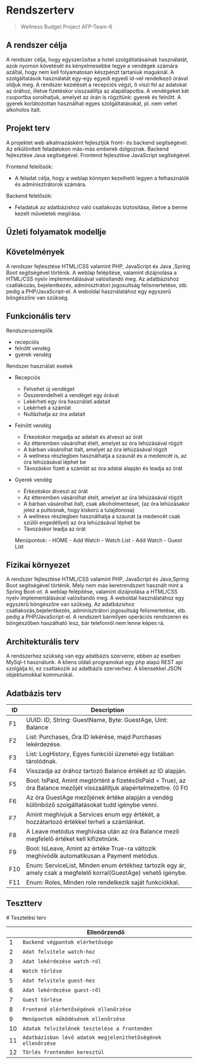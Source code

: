﻿# Rendszerterv
>Wellness Budget Project
>AFP-Team-6

## A rendszer célja

A rendszer célja, hogy egyszerűsítse a hotel szolgáltatásainak használatát, azok nyomon követését  és kényelmesebbé tegye a vendégek számára azáltal, hogy nem kell folyamatosan készpénzt tartaniuk maguknál.
A szolgáltatások használatát egy-egy egyedi egyedi id-vel rendelkező órával oldjuk meg.
A rendszer kezelését a recepciós végzi, ő viszi fel az adatokat az órához, illetve fizetéskor visszaállítja az alapállapotba.
A vendégeket két csoportba sorolhatjuk, amelyet az órán is rögzítünk: gyerek és felnőtt.
A gyerek korlátozottan használhat egyes szolgáltatásokat, pl. nem vehet alkoholos italt.

## Projekt terv

A projektet web alkalmazásként  fejlesztjük front- és backend segítségével. Az elkülönített feladatokon más-más emberek dolgoznak.
Backend fejlesztése Java segítségével.
Frontend fejlesztése JavaScript segítségével.

Frontend felelősök:
-  A feladat célja, hogy a weblap könnyen kezelhető legyen a felhasználók és adminisztrátorok számára. 

Backend felelősök:
- Feladatuk az adatbázishoz való csatlakozás biztosítása, illetve a benne kezelt műveletek megírása.

## Üzleti folyamatok modellje

## Követelmények

A rendszer fejlesztése HTML/CSS valamint PHP, JavaScript és Java ,Spring Boot segítségével történik.
	A weblap felépítése, valamint dizájnolása a HTML/CSS nyelv implementálásával valósítandó meg. Az adatbázishoz csatlakozás,
	bejelentkezés, adminisztrátori jogosultság felismertetése, stb. pedig a PHP/JavaScript-el.
	A weboldal használatához egy egyszerű böngészőre van szükség.

## Funkcionális terv

Rendszerszereplők
- recepciós
- felnőtt vendég
- gyerek vendég

Rendszer használati esetek
- Recepciós
	- Felvehet új vendéget
	- Összerendelheti a vendéget egy órával
	- Lekérheti egy óra használati adatait
	- Lekérheti a számlát
	- Nullázhatja az óra adatait
	
- Felnőtt vendég
	- Érkezéskor megadja az adatait és átveszi az órát
	- Az étteremben vásárolhat ételt, amelyet az óra lehúzásával rögzít
	- A bárban vásárolhat italt, amelyet az óra lehúzásával rögzít
	- A wellness részlegben használhatja a szaunát és a medencét is, az óra lehúzásával léphet be
	- Távozáskor fizeti a számlát az óra adatai alapján és leadja az órát
	
- Gyerek vendég
	- Érkezéskor átveszi az órát
	- Az étteremben vásárolhat ételt, amelyet az óra lehúzásával rögzít
	- A bárban vásárolhat italt, csak alkoholmenteset, (az óra lehúzásakor jelez a pultosnak, hogy kiskorú a tulajdonosa)
	- A wellness részlegben használhatja a szaunát (a medencét csak szülői engedéllyel) az óra lehúzásával léphet be
	- Távozáskor leadja az órát
	
	Menüpontok:
		- HOME
		- Add Watch
		- Watch List
		- Add Watch
		- Guest List

## Fizikai környezet

A rendszer fejlesztése HTML/CSS valamint PHP, JavaScript és Java,Spring Boot segítségével történik.
Mely nem más keretrendszert használt mint a Spring Boot-ot.
A weblap felépítése, valamint dizájnolása a HTML/CSS nyelv implementálásával valósítandó meg.
A weboldal használatához egy egyszerű böngészőre van szükség.
Az adatbázishoz csatlakozás,bejelentkezés, adminisztrátori jogosultság felismertetése, stb. pedig a PHP/JavaScript-el.
A rendszert bármilyen operációs rendszeren és böngészőben haszálható lesz, bár  telefonról nem lenne képes rá.

## Architekturális terv

A rendszerhez szükség van egy adatbázis szerverre, ebben az esetben
MySql-t használunk. A kliens oldali programokat egy php alapú REST api
szolgálja ki, ez csatlakozik az adatbázis szerverhez. A kliensekkel JSON
objektumokkal kommunikál.

## Adatbázis terv

|    ID     |    Description                               											| 
|-----------|-----------------------------------------------------------------------------------------------------------------------------------|
|    F1     | UUID: ID, String: GuestName, Byte: GuestAge, Uint: Balance  									|
|    F2     | List: Purchases, Óra ID lekérése, majd  Purchases lekérdezése.    								| 
|    F3     | List: LogHistory, Egyes funkciói üzenetei egy listában tárolódnak.								| 
|    F4     | Visszadja az órához tartozó Balance értékét az ID alapján. 									| 
|    F5     | Bool: IsPaid, Amint megtörtént a fizetés(IsPaid = True), az óra Balance mezőjét visszaállítjuk alapértelmezettre. (0 Ft) 		|  
|    F6     | Az óra GuestAge mezőjének értéke alapján a vendég különböző szolgáltatásokat tudd igénybe venni.					|
|    F7     | Amint meghívjuk a Services enum egy értékét, a hozzátartozó értékkel terheli a számlánkat. 					|
|    F8     | A Leave metódus meghívása után az óra Balance mező megfelelő értéket kell kifizetnünk. 						|
|    F9     | Bool: IsLeave, Amint az értéke True-ra változik meghívódik automatikusan a Payment metódus.					|
|    F10    | Enum: ServiceList, Minden enum értékhez tartozik egy ár, amely csak a megfelelő korral(GuestAge) vehető igénybe.			|
|    F11    | Enum: Roles, Minden role rendelkezik saját funkciókkal.										|

## Tesztterv

﻿# Tesztelési terv

|                |Ellenőrzendő                     |
|----------------|---------------------------------|
|        1       |`Backend végpontok elérhetősége` |
|        2       |`Adat felvitele watch-hoz`       |
|        3       |`Adat lekérdezése watch-ról `    |
|        4       |`Watch törlése                `  |
|        5       |`Adat felvitele guest-hez`                |
|        6       |`Adat lekérdezése guest-ről `             |
|        7       |`Guest törlése                `           |
|        8       |`Frontend elérhetőségének ellenőrzése `   |
|        9       |`Menüpontok működésének ellenőrzése` |
|        10      |`Adatok felvitelének tesztelése a frontenden` |
|       11       |`Adatbázisban lévő adatok megjeleníthetőségének ellenőrzése` |
|       12       |`Törlés frontenden keresztül`|


